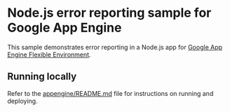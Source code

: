 # Node.js error reporting sample for Google App Engine

This sample demonstrates error reporting in a Node.js app for
[Google App Engine Flexible Environment](https://cloud.google.com/appengine).

## Running locally

Refer to the [appengine/README.md](../README.md) file for instructions on
running and deploying.
